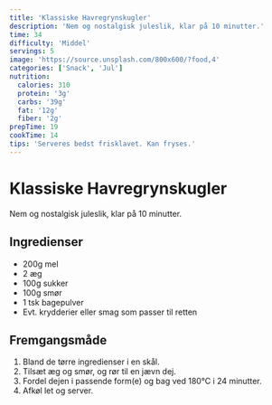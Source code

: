 ```yaml
---
title: 'Klassiske Havregrynskugler'
description: 'Nem og nostalgisk juleslik, klar på 10 minutter.'
time: 34
difficulty: 'Middel'
servings: 5
image: 'https://source.unsplash.com/800x600/?food,4'
categories: ['Snack', 'Jul']
nutrition:
  calories: 310
  protein: '3g'
  carbs: '39g'
  fat: '12g'
  fiber: '2g'
prepTime: 19
cookTime: 14
tips: 'Serveres bedst frisklavet. Kan fryses.'
---
```


# Klassiske Havregrynskugler

Nem og nostalgisk juleslik, klar på 10 minutter.

## Ingredienser

- 200g mel  
- 2 æg  
- 100g sukker  
- 100g smør  
- 1 tsk bagepulver  
- Evt. krydderier eller smag som passer til retten

## Fremgangsmåde

1. Bland de tørre ingredienser i en skål.
2. Tilsæt æg og smør, og rør til en jævn dej.
3. Fordel dejen i passende form(e) og bag ved 180°C i 24 minutter.
4. Afkøl let og server.
